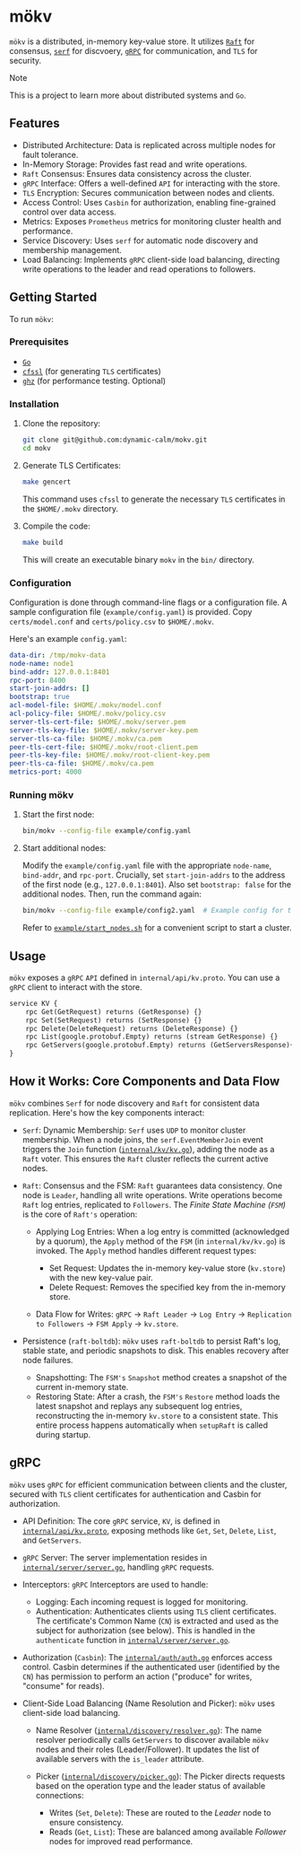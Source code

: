 # mökv

`mökv` is a distributed, in-memory key-value store. It utilizes [`Raft`](https://github.com/hashicorp/raft) for consensus, [`serf`](https://github.com/hashicorp/serf) for discvoery, [`gRPC`](https://github.com/grpc/grpc-go) for communication, and `TLS` for security.

> [!NOTE]
> This is a project to learn more about distributed systems and `Go`.

## Features

- Distributed Architecture: Data is replicated across multiple nodes for fault tolerance.
- In-Memory Storage: Provides fast read and write operations.
- `Raft` Consensus: Ensures data consistency across the cluster.
- `gRPC` Interface: Offers a well-defined `API` for interacting with the store.
- `TLS` Encryption: Secures communication between nodes and clients.
- Access Control: Uses `Casbin` for authorization, enabling fine-grained control over data access.
- Metrics: Exposes `Prometheus` metrics for monitoring cluster health and performance.
- Service Discovery: Uses `serf` for automatic node discovery and membership management.
- Load Balancing: Implements `gRPC` client-side load balancing, directing write operations to the leader and read operations to followers.

## Getting Started

To run `mökv`:

### Prerequisites

- [`Go`](https://go.dev/dl/)
- [`cfssl`](https://github.com/cloudflare/cfssl) (for generating `TLS` certificates)
- [`ghz`](https://ghz.sh/) (for performance testing. Optional)

### Installation

1. Clone the repository:

   ```bash
   git clone git@github.com:dynamic-calm/mokv.git
   cd mokv
   ```

2. Generate TLS Certificates:

   ```bash
   make gencert
   ```

   This command uses `cfssl` to generate the necessary `TLS` certificates in the `$HOME/.mokv` directory.

3. Compile the code:

   ```bash
   make build
   ```

   This will create an executable binary `mokv` in the `bin/` directory.

### Configuration

Configuration is done through command-line flags or a configuration file. A sample configuration file (`example/config.yaml`) is provided. Copy `certs/model.conf` and `certs/policy.csv` to `$HOME/.mokv`.

Here's an example `config.yaml`:

```yaml
data-dir: /tmp/mokv-data
node-name: node1
bind-addr: 127.0.0.1:8401
rpc-port: 8400
start-join-addrs: []
bootstrap: true
acl-model-file: $HOME/.mokv/model.conf
acl-policy-file: $HOME/.mokv/policy.csv
server-tls-cert-file: $HOME/.mokv/server.pem
server-tls-key-file: $HOME/.mokv/server-key.pem
server-tls-ca-file: $HOME/.mokv/ca.pem
peer-tls-cert-file: $HOME/.mokv/root-client.pem
peer-tls-key-file: $HOME/.mokv/root-client-key.pem
peer-tls-ca-file: $HOME/.mokv/ca.pem
metrics-port: 4000
```

### Running mökv

1. Start the first node:

   ```bash
   bin/mokv --config-file example/config.yaml
   ```

2. Start additional nodes:

   Modify the `example/config.yaml` file with the appropriate `node-name`, `bind-addr`, and `rpc-port`. Crucially, set `start-join-addrs` to the address of the first node (e.g., `127.0.0.1:8401`). Also set `bootstrap: false` for the additional nodes. Then, run the command again:

   ```bash
   bin/mokv --config-file example/config2.yaml  # Example config for the second node
   ```

   Refer to [`example/start_nodes.sh`](example/start_nodes.sh) for a convenient script to start a cluster.

## Usage

`mökv` exposes a `gRPC` `API` defined in `internal/api/kv.proto`. You can use a `gRPC` client to interact with the store.

```proto
service KV {
    rpc Get(GetRequest) returns (GetResponse) {}
    rpc Set(SetRequest) returns (SetResponse) {}
    rpc Delete(DeleteRequest) returns (DeleteResponse) {}
    rpc List(google.protobuf.Empty) returns (stream GetResponse) {}
    rpc GetServers(google.protobuf.Empty) returns (GetServersResponse){}
}
```

## How it Works: Core Components and Data Flow

`mökv` combines `Serf` for node discovery and `Raft` for consistent data replication. Here's how the key components interact:

- `Serf`: Dynamic Membership: `Serf` uses `UDP` to monitor cluster membership. When a node joins, the `serf.EventMemberJoin` event triggers the `Join` function ([`internal/kv/kv.go`](/internal/kv/kv.go)), adding the node as a `Raft` voter. This ensures the `Raft` cluster reflects the current active nodes.

- `Raft`: Consensus and the FSM: `Raft` guarantees data consistency. One node is `Leader`, handling all write operations. Write operations become `Raft` log entries, replicated to `Followers`. The _Finite State Machine (`FSM`)_ is the core of `Raft's` operation:

  - Applying Log Entries: When a log entry is committed (acknowledged by a quorum), the `Apply` method of the `FSM` (in `internal/kv/kv.go`) is invoked. The `Apply` method handles different request types:

    - Set Request: Updates the in-memory key-value store (`kv.store`) with the new key-value pair.
    - Delete Request: Removes the specified key from the in-memory store.

  - Data Flow for Writes: `gRPC` -> `Raft Leader` -> `Log Entry` -> `Replication to Followers` -> `FSM Apply` -> `kv.store`.

- Persistence (`raft-boltdb`): `mökv` uses `raft-boltdb` to persist Raft's log, stable state, and periodic snapshots to disk. This enables recovery after node failures.

  - Snapshotting: The `FSM's` `Snapshot` method creates a snapshot of the current in-memory state.
  - Restoring State: After a crash, the `FSM's` `Restore` method loads the latest snapshot and replays any subsequent log entries, reconstructing the in-memory `kv.store` to a consistent state. This entire process happens automatically when `setupRaft` is called during startup.

## gRPC

`mökv` uses `gRPC` for efficient communication between clients and the cluster, secured with `TLS` client certificates for authentication and Casbin for authorization.

- API Definition: The core `gRPC` service, `KV`, is defined in [`internal/api/kv.proto`](internal/api/kv.proto), exposing methods like `Get`, `Set`, `Delete`, `List`, and `GetServers`.

- `gRPC` Server: The server implementation resides in [`internal/server/server.go`](internal/server/server.go), handling `gRPC` requests.

- Interceptors: `gRPC` Interceptors are used to handle:

  - Logging: Each incoming request is logged for monitoring.
  - Authentication: Authenticates clients using `TLS` client certificates. The certificate's Common Name (`CN`) is extracted and used as the subject for authorization (see below). This is handled in the `authenticate` function in [`internal/server/server.go`](internal/server/server.go).

- Authorization (`Casbin`): The [`internal/auth/auth.go`](internal/auth/auth.go) enforces access control. Casbin determines if the authenticated user (identified by the `CN`) has permission to perform an action ("produce" for writes, "consume" for reads).

- Client-Side Load Balancing (Name Resolution and Picker): `mökv` uses client-side load balancing.

  - Name Resolver ([`internal/discovery/resolver.go`](internal/discovery/resolver.go)): The name resolver periodically calls `GetServers` to discover available `mökv` nodes and their roles (Leader/Follower). It updates the list of available servers with the `is_leader` attribute.
  - Picker ([`internal/discovery/picker.go`](internal/discovery/picker.go)): The Picker directs requests based on the operation type and the leader status of available connections:

    - Writes (`Set`, `Delete`): These are routed to the _Leader_ node to ensure consistency.
    - Reads (`Get`, `List`): These are balanced among available _Follower_ nodes for improved read performance.
